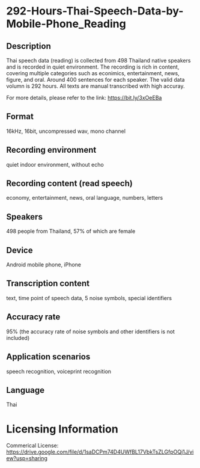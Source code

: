 # 292-Hours-Thai-Speech-Data-by-Mobile-Phone_Reading


## Description
Thai speech data (reading) is collected from 498 Thailand native speakers and is recorded in quiet environment. The recording is rich in content, covering multiple categories such as econimics, entertainment, news, figure, and oral. Around 400 sentences for each speaker. The valid data volumn is 292 hours. All texts are manual transcribed with high accuray.

For more details, please refer to the link: https://bit.ly/3xOeEBa

## Format
16kHz, 16bit, uncompressed wav, mono channel

## Recording environment
quiet indoor environment, without echo

## Recording content (read speech)
economy, entertainment, news, oral language, numbers, letters

## Speakers
498 people from Thailand, 57% of which are female

## Device
Android mobile phone, iPhone

## Transcription content
text, time point of speech data, 5 noise symbols, special identifiers

## Accuracy rate
95% (the accuracy rate of noise symbols and other identifiers is not included)

## Application scenarios
speech recognition, voiceprint recognition

## Language
Thai

# Licensing Information
Commerical License: https://drive.google.com/file/d/1saDCPm74D4UWfBL17VbkTsZLGfpOQj1J/view?usp=sharing
